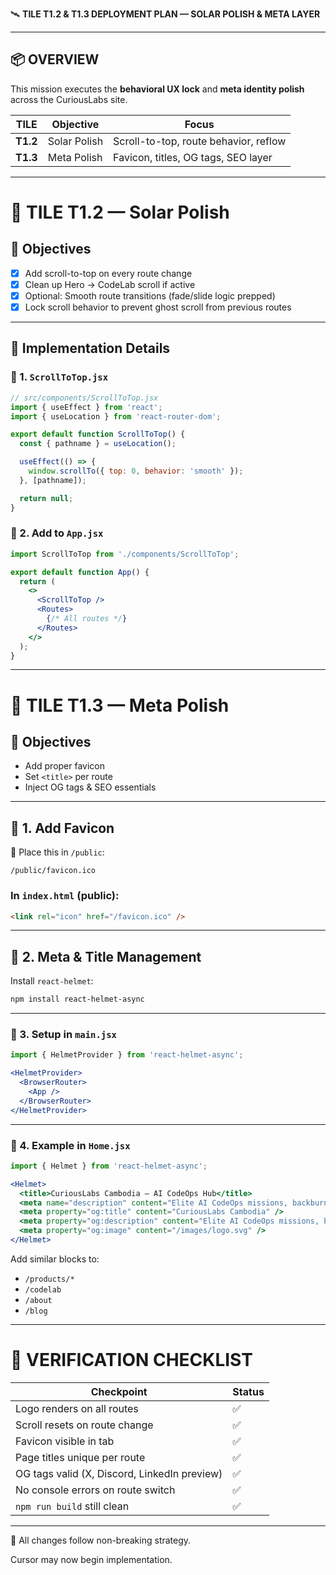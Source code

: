 🛰️ **TILE T1.2 & T1.3 DEPLOYMENT PLAN — SOLAR POLISH & META LAYER**

---

## 📦 OVERVIEW

This mission executes the **behavioral UX lock** and **meta identity polish** across the CuriousLabs site.

| TILE | Objective | Focus |
|------|-----------|-------|
| **T1.2** | Solar Polish | Scroll-to-top, route behavior, reflow |
| **T1.3** | Meta Polish | Favicon, titles, OG tags, SEO layer |

---

# 🧠 TILE T1.2 — Solar Polish

## 🎯 Objectives

- [x] Add scroll-to-top on every route change
- [x] Clean up Hero → CodeLab scroll if active
- [x] Optional: Smooth route transitions (fade/slide logic prepped)
- [x] Lock scroll behavior to prevent ghost scroll from previous routes

---

## 🧩 Implementation Details

### 🔧 1. `ScrollToTop.jsx`

```jsx
// src/components/ScrollToTop.jsx
import { useEffect } from 'react';
import { useLocation } from 'react-router-dom';

export default function ScrollToTop() {
  const { pathname } = useLocation();

  useEffect(() => {
    window.scrollTo({ top: 0, behavior: 'smooth' });
  }, [pathname]);

  return null;
}
```

### 🔗 2. Add to `App.jsx`

```jsx
import ScrollToTop from './components/ScrollToTop';

export default function App() {
  return (
    <>
      <ScrollToTop />
      <Routes>
        {/* All routes */}
      </Routes>
    </>
  );
}
```

---

# 🎯 TILE T1.3 — Meta Polish

## 🧠 Objectives

- Add proper favicon
- Set `<title>` per route
- Inject OG tags & SEO essentials

---

## 🔧 1. Add Favicon

🪪 Place this in `/public`:
```
/public/favicon.ico
```

### In `index.html` (public):

```html
<link rel="icon" href="/favicon.ico" />
```

---

## 🔧 2. Meta & Title Management

Install `react-helmet`:
```bash
npm install react-helmet-async
```

---

### 🧩 3. Setup in `main.jsx`

```jsx
import { HelmetProvider } from 'react-helmet-async';

<HelmetProvider>
  <BrowserRouter>
    <App />
  </BrowserRouter>
</HelmetProvider>
```

---

### 📝 4. Example in `Home.jsx`

```jsx
import { Helmet } from 'react-helmet-async';

<Helmet>
  <title>CuriousLabs Cambodia – AI CodeOps Hub</title>
  <meta name="description" content="Elite AI CodeOps missions, backburners and dev systems — powered by CuriousLabs." />
  <meta property="og:title" content="CuriousLabs Cambodia" />
  <meta property="og:description" content="Elite AI CodeOps missions, backburners and dev systems — powered by CuriousLabs." />
  <meta property="og:image" content="/images/logo.svg" />
</Helmet>
```

Add similar blocks to:
- `/products/*`
- `/codelab`
- `/about`
- `/blog`

---

# 🧪 VERIFICATION CHECKLIST

| Checkpoint | Status |
|------------|--------|
| Logo renders on all routes | ✅ |
| Scroll resets on route change | ✅ |
| Favicon visible in tab | ✅ |
| Page titles unique per route | ✅ |
| OG tags valid (X, Discord, LinkedIn preview) | ✅ |
| No console errors on route switch | ✅ |
| `npm run build` still clean | ✅ |

---

🧠 All changes follow non-breaking strategy.

Cursor may now begin implementation.  
